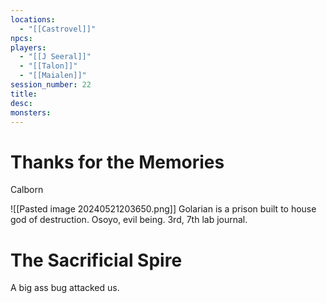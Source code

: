 ```yaml
---
locations:
  - "[[Castrovel]]"
npcs: 
players:
  - "[[J Seeral]]"
  - "[[Talon]]"
  - "[[Maialen]]"
session_number: 22
title: 
desc: 
monsters:
---
```

# Thanks for the Memories
Calborn

![[Pasted image 20240521203650.png]]
Golarian is a prison built to house god of destruction.  Osoyo, evil being. 3rd, 7th lab journal.

# The Sacrificial Spire
A big ass bug attacked us.